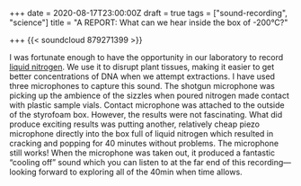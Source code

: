 +++
date = 2020-08-17T23:00:00Z
draft = true
tags = ["sound-recording", "science"]
title = "A REPORT: What can we hear inside the box of -200°C?"

+++
{{< soundcloud 879271399 >}}

I was fortunate enough to have the opportunity in our laboratory to record [liquid nitrogen](https://en.wikipedia.org/wiki/Liquid_nitrogen). We use it to disrupt plant tissues, making it easier to get better concentrations of DNA when we attempt extractions. I have used three microphones to capture this sound. The shotgun microphone was picking up the ambience of the sizzles when poured nitrogen made contact with plastic sample vials. Contact microphone was attached to the outside of the styrofoam box. However, the results were not fascinating. What did produce exciting results was putting another, relatively cheap piezo microphone directly into the box full of liquid nitrogen which resulted in cracking and popping for 40 minutes without problems. The microphone still works! When the microphone was taken out, it produced a fantastic “cooling off” sound which you can listen to at the far end of this recording—looking forward to exploring all of the 40min when time allows.